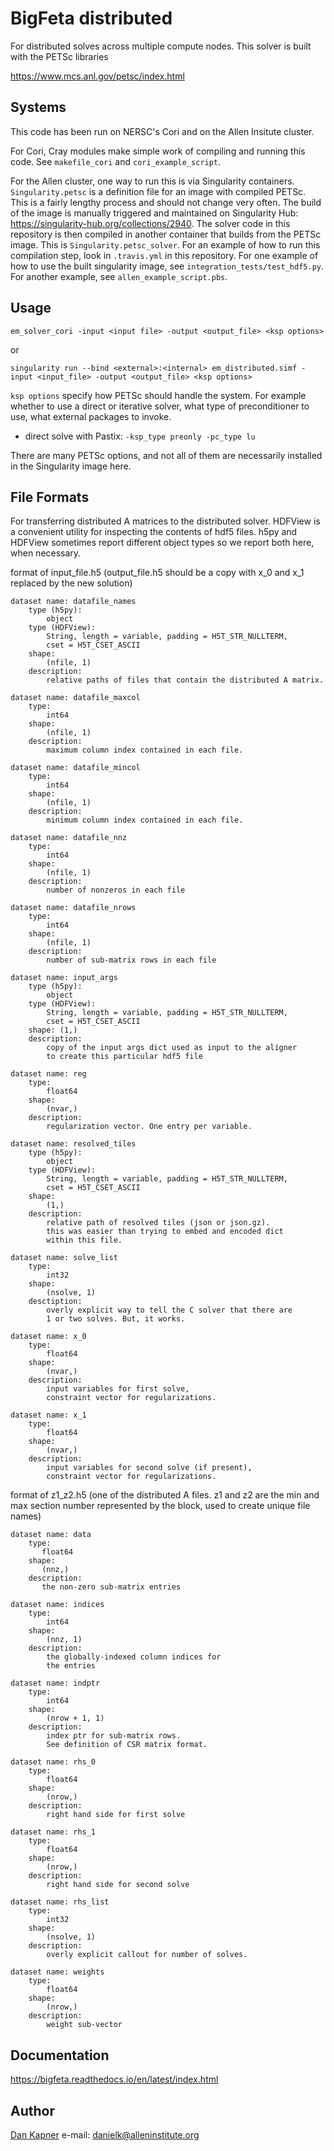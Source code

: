 # BigFeta distributed

For distributed solves across multiple compute nodes. This solver is built with the PETSc libraries

https://www.mcs.anl.gov/petsc/index.html

## Systems

This code has been run on NERSC's Cori and on the Allen Insitute cluster.

For Cori, Cray modules make simple work of compiling and running this code. See `makefile_cori` and `cori_example_script`.

For the Allen cluster, one way to run this is via Singularity containers. `Singularity.petsc` is a definition file for an image with compiled PETSc. This is a fairly lengthy process and should not change very often. The build of the image is manually triggered and maintained on Singularity Hub: https://singularity-hub.org/collections/2940. The solver code in this repository is then compiled in another container that builds from the PETSc image. This is `Singularity.petsc_solver`. For an example of how to run this compilation step, look in `.travis.yml` in this repository. For one example of how to use the built singularity image, see `integration_tests/test_hdf5.py`. For another example, see `allen_example_script.pbs`.

## Usage

```
em_solver_cori -input <input file> -output <output_file> <ksp options>
```
or
```
singularity run --bind <external>:<internal> em_distributed.simf -input <input_file> -output <output_file> <ksp options>
```

`ksp options` specify how PETSc should handle the system. For example whether to use a direct or iterative solver, what type of preconditioner to use, what external packages to invoke.

* direct solve with Pastix: `-ksp_type preonly -pc_type lu`

There are many PETSc options, and not all of them are necessarily installed in the Singularity image here.

## File Formats
For transferring distributed A matrices to the distributed solver.
HDFView is a convenient utility for inspecting the contents of hdf5 files. h5py and HDFView sometimes report different object types so we report both here, when necessary.

format of input\_file.h5 (output\_file.h5 should be a copy with x\_0 and x\_1 replaced by the new solution)

    dataset name: datafile_names
        type (h5py):
            object
        type (HDFView):
            String, length = variable, padding = H5T_STR_NULLTERM,
            cset = H5T_CSET_ASCII
        shape:
            (nfile, 1)
        description:
            relative paths of files that contain the distributed A matrix. 

    dataset name: datafile_maxcol
        type:
            int64
        shape:
            (nfile, 1)
        description:
            maximum column index contained in each file.

    dataset name: datafile_mincol
        type:
            int64
        shape:
            (nfile, 1)
        description:
            minimum column index contained in each file.

    dataset name: datafile_nnz
        type:
            int64
        shape:
            (nfile, 1)
        description:
            number of nonzeros in each file

    dataset name: datafile_nrows
        type: 
            int64
        shape:
            (nfile, 1)
        description:
            number of sub-matrix rows in each file

    dataset name: input_args
        type (h5py):
            object
        type (HDFView):
            String, length = variable, padding = H5T_STR_NULLTERM,
            cset = H5T_CSET_ASCII
        shape: (1,)
        description:
            copy of the input args dict used as input to the aligner
            to create this particular hdf5 file

    dataset name: reg
        type:
            float64
        shape:
            (nvar,)
        description:
            regularization vector. One entry per variable.

    dataset name: resolved_tiles
        type (h5py):
            object
        type (HDFView):
            String, length = variable, padding = H5T_STR_NULLTERM,
            cset = H5T_CSET_ASCII
        shape:
            (1,)
        description:
            relative path of resolved tiles (json or json.gz).
            this was easier than trying to embed and encoded dict
            within this file.

    dataset name: solve_list
        type:
            int32
        shape:
            (nsolve, 1)
        desctiption:
            overly explicit way to tell the C solver that there are
            1 or two solves. But, it works.

    dataset name: x_0
        type:
            float64
        shape:
            (nvar,)
        description:
            input variables for first solve,
            constraint vector for regularizations.

    dataset name: x_1
        type:
            float64
        shape:
            (nvar,)
        description:
            input variables for second solve (if present),
            constraint vector for regularizations.

format of z1_z2.h5 (one of the distributed A files. z1 and z2 are the min and max section number represented by the block, used to create unique file names)

    dataset name: data
        type:
           float64
        shape:
           (nnz,)
        description:
           the non-zero sub-matrix entries

    dataset name: indices
        type:
            int64
        shape:
            (nnz, 1)
        description:
            the globally-indexed column indices for
            the entries

    dataset name: indptr
        type:
            int64
        shape:
            (nrow + 1, 1)
        description:
            index ptr for sub-matrix rows.
            See definition of CSR matrix format.
            
    dataset name: rhs_0
        type:
            float64
        shape:
            (nrow,)
        description:
            right hand side for first solve

    dataset name: rhs_1
        type:
            float64
        shape:
            (nrow,)
        description:
            right hand side for second solve

    dataset name: rhs_list
        type:
            int32
        shape:
            (nsolve, 1)
        description:
            overly explicit callout for number of solves.

    dataset name: weights
        type:
            float64
        shape:
            (nrow,)
        description:
            weight sub-vector


## Documentation

https://bigfeta.readthedocs.io/en/latest/index.html

## Author

[Dan Kapner](https://github.com/djkapner) e-mail: danielk@alleninstitute.org
